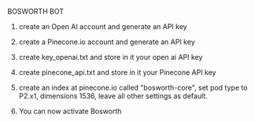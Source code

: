 BOSWORTH BOT

1. create an Open AI account and generate an API key
   
2. create a Pinecone.io account and generate an API key
   
3. create key_openai.txt and store in it your open ai API key
   
4. create pinecone_api.txt and store in it your Pinecone API key

5. create an index at pinecone.io called "bosworth-core", set pod type to P2.x1, dimensions 1536, leave all other settings as default.

6. You can now activate Bosworth
